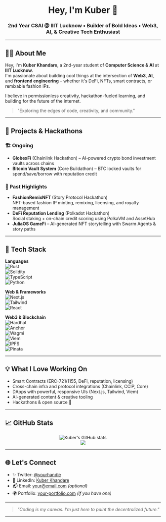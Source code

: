 <h1 align="center">Hey, I'm Kuber 👋</h1>
<h3 align="center">2nd Year CSAI @ IIIT Lucknow • Builder of Bold Ideas • Web3, AI, & Creative Tech Enthusiast</h3>

---

## 🧑‍💻 About Me

Hey, I'm **Kuber Khandare**, a 2nd-year student of **Computer Science & AI** at **IIIT Lucknow**.  
I'm passionate about building cool things at the intersection of **Web3**, **AI**, and **frontend engineering** – whether it's DeFi, NFTs, smart contracts, or remixable fashion IPs.

I believe in permissionless creativity, hackathon-fueled learning, and building for the future of the internet.

> "Exploring the edges of code, creativity, and community."

---

## 🚀 Projects & Hackathons

### 🏗️ Ongoing
- **GlobexFi** (Chainlink Hackathon) – AI-powered crypto bond investment vaults across chains
- **Bitcoin Vault System** (Core Buildathon) – BTC locked vaults for spend/save/borrow with reputation credit

### 🧵 Past Highlights
- **FashionRemixNFT** (Story Protocol Hackathon)  
  NFT-based fashion IP minting, remixing, licensing, and royalty management  
- **DeFi Reputation Lending** (Polkadot Hackathon)  
  Social staking + on-chain credit scoring using PolkaVM and AssetHub  
- **JuliaOS GameFi** – AI-generated NFT storytelling with Swarm Agents & story paths

---

## 🧰 Tech Stack

**Languages**  
![Rust](https://img.shields.io/badge/Rust-orange?logo=rust&logoColor=white)  
![Solidity](https://img.shields.io/badge/Solidity-black?logo=solidity&logoColor=white)  
![TypeScript](https://img.shields.io/badge/TypeScript-blue?logo=typescript&logoColor=white)  
![Python](https://img.shields.io/badge/Python-yellow?logo=python&logoColor=black)

**Web & Frameworks**  
![Next.js](https://img.shields.io/badge/Next.js-black?logo=next.js)  
![Tailwind](https://img.shields.io/badge/TailwindCSS-38B2AC?logo=tailwindcss&logoColor=white)  
![React](https://img.shields.io/badge/React-61DAFB?logo=react&logoColor=black)

**Web3 & Blockchain**  
![Hardhat](https://img.shields.io/badge/Hardhat-f0e040?logo=ethereum)  
![Anchor](https://img.shields.io/badge/Anchor-purple?logo=solana)  
![Wagmi](https://img.shields.io/badge/Wagmi-green?logo=ethereum)  
![Viem](https://img.shields.io/badge/Viem-pink?logo=web3.js)  
![IPFS](https://img.shields.io/badge/IPFS-teal?logo=ipfs)  
![Pinata](https://img.shields.io/badge/Pinata-yellow?logo=pinata)

---

## 💡 What I Love Working On

- Smart Contracts (ERC-721/1155, DeFi, reputation, licensing)
- Cross-chain infra and protocol integrations (Chainlink, CCIP, Core)
- DApps with powerful, responsive UIs (Next.js, Tailwind, Viem)
- AI-generated content & creative tooling
- Hackathons & open source 💖

---

## 📈 GitHub Stats

<p align="center">
  <img src="https://github-readme-stats.vercel.app/api?username=kuber-khandare&show_icons=true&theme=radical" alt="Kuber's GitHub stats" />
  <br />
  <img src="https://github-readme-streak-stats.herokuapp.com/?user=kuber-khandare&theme=radical" />
</p>

---

## 🌐 Let's Connect

- ✨ Twitter: [@yourhandle](https://twitter.com/yourhandle)  
- 💼 LinkedIn: [Kuber Khandare](https://linkedin.com/in/yourhandle)  
- 📬 Email: your@email.com *(optional)*
- 🌍 Portfolio: [your-portfolio.com](https://your-portfolio.com) *(if you have one)*

---

> _"Coding is my canvas. I’m just here to paint the decentralized future."_

---
